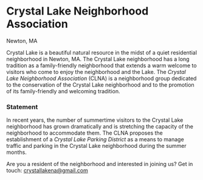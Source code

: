 
# Crystal Lake Neighborhood Association
Newton, MA

Crystal Lake is a beautiful natural resource in the midst of a quiet residential neighborhood in Newton, MA. The Crystal Lake neighborhood has a long tradition as a family-friendly neighborhood that extends a warm welcome to visitors who come to enjoy the neighborhood and the Lake. The *Crystal Lake Neighborhood Association* (CLNA) is a neighborhood group dedicated to the conservation of the Crystal Lake neighborhood and to the promotion of its family-friendly and welcoming tradition. 

### Statement

In recent years, the number of summertime visitors to the Crystal Lake neighborhood has grown dramatically and is stretching the capacity of the neighborhood to accommodate them. The CLNA proposes the establishment of a *Crystal Lake Parking District* as a means to manage traffic and parking in the Crystal Lake neighborhood during the summer months.

Are you a resident of the neighborhood and interested in joining us? Get in touch: crystallakena@gmail.com
